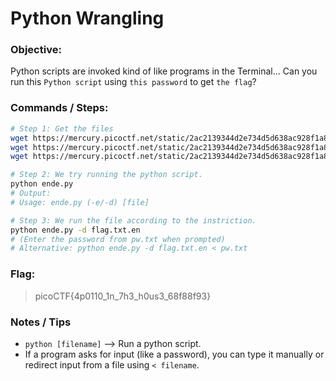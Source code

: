 # Python Wrangling

### Objective:

Python scripts are invoked kind of like programs in the Terminal... Can you run this `Python script` using `this password` to get `the flag`?

### Commands / Steps:

```bash
# Step 1: Get the files
wget https://mercury.picoctf.net/static/2ac2139344d2e734d5d638ac928f1a8d/ende.py
wget https://mercury.picoctf.net/static/2ac2139344d2e734d5d638ac928f1a8d/pw.txt
wget https://mercury.picoctf.net/static/2ac2139344d2e734d5d638ac928f1a8d/flag.txt.en

# Step 2: We try running the python script.
python ende.py
# Output: 
# Usage: ende.py (-e/-d) [file]

# Step 3: We run the file according to the instriction.
python ende.py -d flag.txt.en
# (Enter the password from pw.txt when prompted)
# Alternative: python ende.py -d flag.txt.en < pw.txt
```

### Flag:

> picoCTF{4p0110_1n_7h3_h0us3_68f88f93}

### Notes / Tips

- `python [filename]` --> Run a python script.
- If a program asks for input (like a password), you can type it manually or redirect input from a file using `< filename`.


